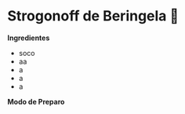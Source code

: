 ﻿# Strogonoff de Beringela :eggplant:

**Ingredientes**

- soco
- aa
- a
- a
- a



**Modo de Preparo**

